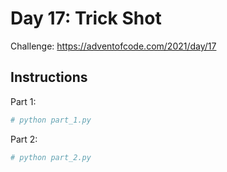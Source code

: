 # Day 17: Trick Shot

Challenge: https://adventofcode.com/2021/day/17

## Instructions

Part 1:

```python
# python part_1.py
```

Part 2: 
```python
# python part_2.py
```
